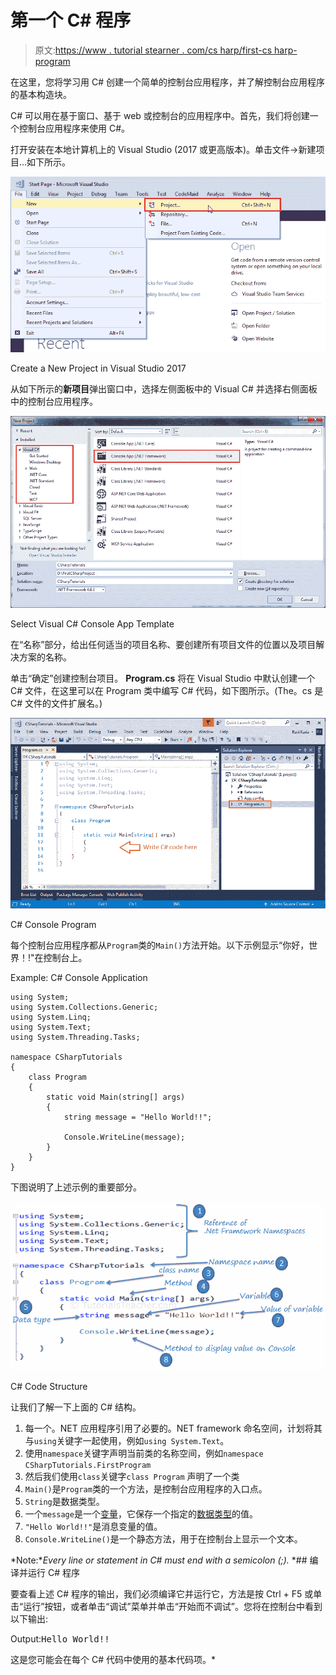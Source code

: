 # 第一个 C# 程序

> 原文:[https://www . tutorial stearner . com/cs harp/first-cs harp-program](https://www.tutorialsteacher.com/csharp/first-csharp-program)

在这里，您将学习用 C# 创建一个简单的控制台应用程序，并了解控制台应用程序的基本构造块。

C# 可以用在基于窗口、基于 web 或控制台的应用程序中。首先，我们将创建一个控制台应用程序来使用 C#。

打开安装在本地计算机上的 Visual Studio (2017 或更高版本)。单击文件->新建项目...如下所示。

[![](img/17d2c42f69200f4cc23bd422f74868e6.png "Create C# console project")](../../Content/images/csharp/create-project-in-visualstudio.png) 

Create a New Project in Visual Studio 2017



从如下所示的**新项目**弹出窗口中，选择左侧面板中的 Visual C# 并选择右侧面板中的控制台应用程序。

[![](img/e7ea524e969cea47142027e9428594a7.png "Select Project Template")](../../Content/images/csharp/create-csharp-console-project.png) 

Select Visual C# Console App Template



在“名称”部分，给出任何适当的项目名称、要创建所有项目文件的位置以及项目解决方案的名称。

单击“确定”创建控制台项目。 **Program.cs** 将在 Visual Studio 中默认创建一个 C# 文件，在这里可以在 Program 类中编写 C# 代码，如下图所示。(The。cs 是 C# 文件的文件扩展名。)

[![](img/f169ce8ec690f2d0d7b0bd46b2459697.png)](../../Content/images/csharp/csharp-program.png) 

C# Console Program



每个控制台应用程序都从`Program`类的`Main()`方法开始。以下示例显示“你好，世界！!"在控制台上。

Example: C# Console Application

```
using System;
using System.Collections.Generic;
using System.Linq;
using System.Text;
using System.Threading.Tasks;

namespace CSharpTutorials
{
    class Program
    {
        static void Main(string[] args)
        {
            string message = "Hello World!!";

            Console.WriteLine(message);
        }
    }
} 
```

下图说明了上述示例的重要部分。

[![](img/b1addb410932d8d3c0f02c498abb12b7.png)](../../Content/images/csharp/csharp-code-structure.png) 

C# Code Structure



让我们了解一下上面的 C# 结构。

1.  每一个。NET 应用程序引用了必要的。NET framework 命名空间，计划将其与`using`关键字一起使用，例如`using System.Text`。
2.  使用`namespace`关键字声明当前类的名称空间，例如`namespace CSharpTutorials.FirstProgram`
3.  然后我们使用`class`关键字`class Program` 声明了一个类
4.  `Main()`是`Program`类的一个方法，是控制台应用程序的入口点。
5.  `String`是数据类型。
6.  一个`message`是一个[变量](/csharp/csharp-variable)，它保存一个指定的[数据类型](/csharp/csharp-data-types)的值。
7.  `"Hello World!!"`是消息变量的值。
8.  `Console.WriteLine()`是一个静态方法，用于在控制台上显示一个文本。

*Note:**Every line or statement in C# must end with a semicolon (;).* *## 编译并运行 C# 程序

要查看上述 C# 程序的输出，我们必须编译它并运行它，方法是按 Ctrl + F5 或单击“运行”按钮，或者单击“调试”菜单并单击“开始而不调试”。您将在控制台中看到以下输出:

Output:<samp>Hello World!!</samp>

这是您可能会在每个 C# 代码中使用的基本代码项。*